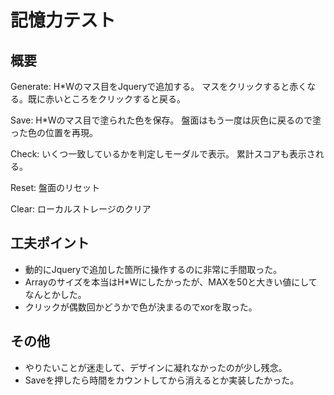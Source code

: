 # 記憶力テスト

## 概要

Generate: H*Wのマス目をJqueryで追加する。
マスをクリックすると赤くなる。既に赤いところをクリックすると戻る。

Save: H*Wのマス目で塗られた色を保存。
盤面はもう一度は灰色に戻るので塗った色の位置を再現。

Check: いくつ一致しているかを判定しモーダルで表示。
累計スコアも表示される。

Reset: 盤面のリセット

Clear: ローカルストレージのクリア

## 工夫ポイント

- 動的にJqueryで追加した箇所に操作するのに非常に手間取った。
- Arrayのサイズを本当はH*Wにしたかったが、MAXを50と大きい値にしてなんとかした。
- クリックが偶数回かどうかで色が決まるのでxorを取った。

## その他
- やりたいことが迷走して、デザインに凝れなかったのが少し残念。
- Saveを押したら時間をカウントしてから消えるとか実装したかった。